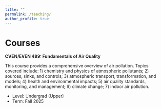 ```yaml
---
title: ""
permalink: /teaching/
author_profile: true
---
```

Courses
======
**CVEN/EVEN 489: Fundamentals of Air Quality** 

This course provides a comprehensive overview of air pollution. Topics covered include: 1) chemistry and physics of atmospheric pollutants; 2) sources, sinks, and controls; 3) atmospheric transport, transformation, and models; 4) health and environmental impacts; 5) air quality standards, monitoring, and management; 6) climate change; 7) indoor air pollution.
- Level: Undergrad (Upper)
- Term: Fall 2025

